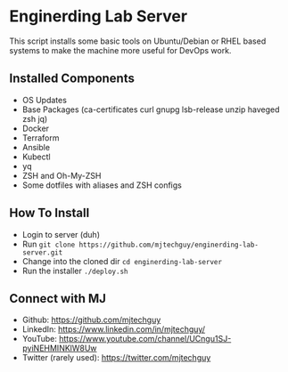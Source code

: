 # Enginerding Lab Server

This script installs some basic tools on Ubuntu/Debian or RHEL based systems to make the machine more useful for DevOps work.

## Installed Components
- OS Updates
- Base Packages (ca-certificates curl gnupg lsb-release unzip haveged zsh jq)
- Docker
- Terraform
- Ansible
- Kubectl
- yq
- ZSH and Oh-My-ZSH
- Some dotfiles with aliases and ZSH configs

## How To Install

- Login to server (duh)
- Run `git clone https://github.com/mjtechguy/enginerding-lab-server.git`
- Change into the cloned dir `cd enginerding-lab-server`
- Run the installer `./deploy.sh`

## Connect with MJ

- Github: https://github.com/mjtechguy
- LinkedIn: https://www.linkedin.com/in/mjtechguy/
- YouTube: https://www.youtube.com/channel/UCngu1SJ-pyiNEHMINKlW8Uw
- Twitter (rarely used): https://twitter.com/mjtechguy

